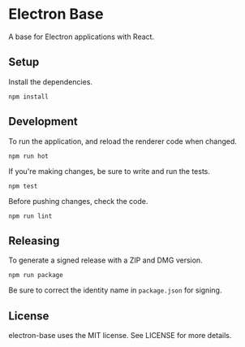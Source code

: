 # Electron Base

A base for Electron applications with React.

## Setup

Install the dependencies.

    npm install

## Development

To run the application, and reload the renderer code when changed.

    npm run hot

If you're making changes, be sure to write and run the tests.

    npm test

Before pushing changes, check the code.

    npm run lint

## Releasing

To generate a signed release with a ZIP and DMG version.

    npm run package

Be sure to correct the identity name in `package.json` for signing.

## License

electron-base uses the MIT license. See LICENSE for more details.

